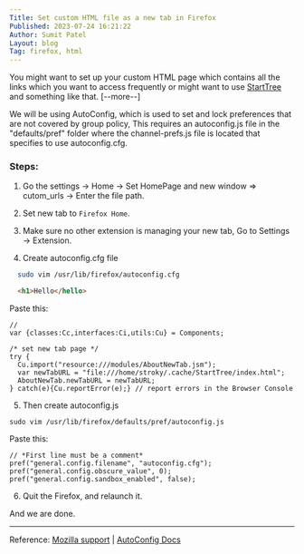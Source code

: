 ```yaml
---
Title: Set custom HTML file as a new tab in Firefox
Published: 2023-07-24 16:21:22
Author: Sumit Patel
Layout: blog
Tag: firefox, html
---
```


You might want to set up your custom HTML page which contains all the links which you want to access frequently or might want to use [StartTree](https://github.com/Paul-Houser/StartTree) and something like that. [--more--]

We will be using AutoConfig, which is used to set and lock preferences that are not covered by group policy,
This requires an autoconfig.js file in the "defaults/pref" folder where the channel-prefs.js file is located that specifies to use autoconfig.cfg.

### Steps: 

1. Go the settings → Home → Set HomePage and new window  => cutom_urls → Enter the file path.

2. Set new tab to `Firefox Home`.

3. Make sure no other extension is managing your new tab, Go to Settings → Extension.

4. Create autoconfig.cfg file 


```bash
  sudo vim /usr/lib/firefox/autoconfig.cfg
```  

```html 
  <h1>Hello</hello>
```


Paste this:

```
//
var {classes:Cc,interfaces:Ci,utils:Cu} = Components;

/* set new tab page */
try {
  Cu.import("resource:///modules/AboutNewTab.jsm");
  var newTabURL = "file:///home/stroky/.cache/StartTree/index.html";
  AboutNewTab.newTabURL = newTabURL;
} catch(e){Cu.reportError(e);} // report errors in the Browser Console
```

    


5. Then create autoconfig.js

```
sudo vim /usr/lib/firefox/defaults/pref/autoconfig.js
```

Paste this:

```
// *First line must be a comment*
pref("general.config.filename", "autoconfig.cfg");
pref("general.config.obscure_value", 0);
pref("general.config.sandbox_enabled", false);
```


6. Quit the Firefox, and relaunch it.


And we are done.
&nbsp;
_______
Reference: 
[Mozilla support](https://support.mozilla.org/en-US/questions/1283835) |
[AutoConfig Docs](https://support.mozilla.org/en-US/kb/customizing-firefox-using-autoconfig)

